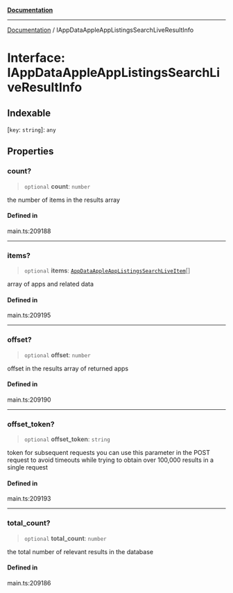 [**Documentation**](../README.md)

***

[Documentation](../README.md) / IAppDataAppleAppListingsSearchLiveResultInfo

# Interface: IAppDataAppleAppListingsSearchLiveResultInfo

## Indexable

 \[`key`: `string`\]: `any`

## Properties

### count?

> `optional` **count**: `number`

the number of items in the results array

#### Defined in

main.ts:209188

***

### items?

> `optional` **items**: [`AppDataAppleAppListingsSearchLiveItem`](../classes/AppDataAppleAppListingsSearchLiveItem.md)[]

array of apps and related data

#### Defined in

main.ts:209195

***

### offset?

> `optional` **offset**: `number`

offset in the results array of returned apps

#### Defined in

main.ts:209190

***

### offset\_token?

> `optional` **offset\_token**: `string`

token for subsequent requests
you can use this parameter in the POST request to avoid timeouts while trying to obtain over 100,000 results in a single request

#### Defined in

main.ts:209193

***

### total\_count?

> `optional` **total\_count**: `number`

the total number of relevant results in the database

#### Defined in

main.ts:209186
